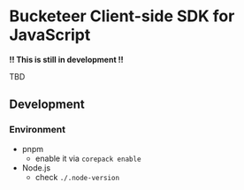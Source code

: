 # Bucketeer Client-side SDK for JavaScript

**!! This is still in development !!**


TBD

## Development

### Environment

- pnpm
  - enable it via `corepack enable`
- Node.js
  - check `./.node-version`
